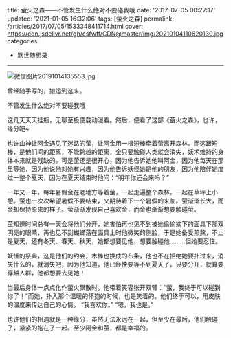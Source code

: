 title: 萤火之森——不管发生什么绝对不要碰我哦
date: '2017-07-05 00:27:17'
updated: '2021-01-05 16:32:06'
tags: [萤火之森]
permalink: /articles/2017/07/05/1533348411714.html
cover: https://cdn.jsdelivr.net/gh/csfwff/CDN@master/img/20210104110620130.jpg
categories: 
- 默世随想录
---
![微信图片20191014135553.jpg](https://cdn.jsdelivr.net/gh/csfwff/CDN@master/img/20210104110620130.jpg)

曾经随手写的，搬运到这来。

不管发生什么绝对不要碰我哦

<!--more-->

这几天天天挂瓶，无聊至极便载动漫看。然后，便看了这部《萤火之森》，也许，缘分吧~

也许山神让阿金遇见了迷路的萤，让阿金用一根短棒牵着萤离开森林。而这跟短棒，是他们间的距离，不能跨越的距离，金只要触碰人类就会消失，妖术维持的身体本来就是残缺的。可是萤还是很开心，因为他告诉她他叫阿金，因为他每天在那里等她，因为他说他对她有兴趣，因为他告诉妖怪她是他的朋友，因为他陪伴她度过一整个夏天，因为在夏天结束时他问：“明年你还会来吗？”

一年又一年，每年暑假金在老地方等着萤，一起走遍整个森林，一起在草坪上小憩。萤也一次次希望暑假不要结束，又期待着下一个暑假的来临。萤渐渐长大，而金却保持原来的样子。萤渐渐发现自己喜欢金，而金也渐渐想要触碰萤。

萤知道时间总有一天会将他们分开，她害怕再也见不到被她偷偷摘下的面具下那双明亮的眼睛，再也见不到蝴蝶落在面具上时他微笑的侧脸，于是她备受煎熬，不止是夏天，还有冬天、春天、秋天，她都想要见他，想要触碰他.........但她要忍住。

妖怪的祭典，这是他们的约会，木棒也换成的布条，他也不在拒绝她要扑过来，消失什么的，就消失吧，因为他知道，他已经快要等不到夏天了，只要分开，就算要穿越人群，他都想要去见她！

当最后身体一点点化作萤火飘散时。他带着笑容张开双臂：“萤，我终于可以碰到你了！”而她，扑入那个温暖的怀抱的时候，也是笑着的。他们终于可以，用皮肤的温度来传达自己的心情。
“我喜欢你。”
“嗯，我也是。”

也许他们的相遇就是一种缘分，虽然无法永远在一起，但至少在最后，他们触碰了，紧紧的抱在了一起。至少阿金和萤，都是幸福的。

